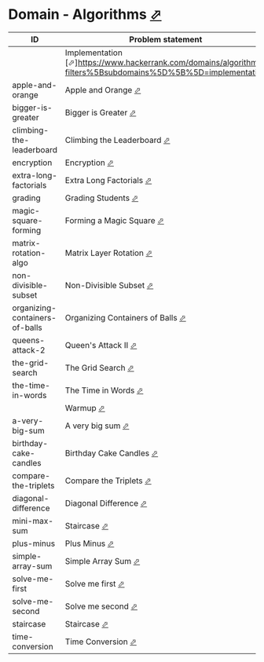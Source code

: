 # Domain - Algorithms [⬀](https://www.hackerrank.com/domains/algorithms/warmup)

| ID                             | Problem statement                                                                                            | Solution                                                         |
|--------------------------------|--------------------------------------------------------------------------------------------------------------|------------------------------------------------------------------|
|                                | Implementation [⬀]https://www.hackerrank.com/domains/algorithms?filters%5Bsubdomains%5D%5B%5D=implementation | [implementation](implementation/)                                |
| apple-and-orange               | Apple and Orange [⬀](https://www.hackerrank.com/challenges/apple-and-orange)                                 | [main.ts](implementation/apple-and-orange/main.ts)               |
| bigger-is-greater              | Bigger is Greater [⬀](https://www.hackerrank.com/challenges/bigger-is-greater)                               | [main.ts](implementation/bigger-is-greater/main.ts)              |
| climbing-the-leaderboard       | Climbing the Leaderboard [⬀](https://www.hackerrank.com/challenges/climbing-the-leaderboard)                 | [main.ts](implementation/climbing-the-leaderboard/main.ts)       |
| encryption                     | Encryption [⬀](https://www.hackerrank.com/challenges/encryption)                                             | [main.ts](implementation/encryption/main.ts)                     |
| extra-long-factorials          | Extra Long Factorials [⬀](https://www.hackerrank.com/challenges/extra-long-factorials)                       | [main.ts](implementation/extra-long-factorials/main.ts)          |
| grading                        | Grading Students [⬀](https://www.hackerrank.com/challenges/grading)                                          | [main.ts](implementation/grading/main.ts)                        |
| magic-square-forming           | Forming a Magic Square [⬀](https://www.hackerrank.com/challenges/magic-square-forming)                       | [main.cpp](implementation/magic-square-forming/main.cpp)         |
| matrix-rotation-algo           | Matrix Layer Rotation [⬀](https://www.hackerrank.com/challenges/matrix-rotation-algo)                        | [main.ts](implementation/matrix-rotation-algo/main.ts)           |
| non-divisible-subset           | Non-Divisible Subset [⬀](https://www.hackerrank.com/challenges/non-divisible-subset)                         | [main.ts](implementation/non-divisible-subset/main.ts)           |
| organizing-containers-of-balls | Organizing Containers of Balls [⬀](https://www.hackerrank.com/challenges/organizing-containers-of-balls)     | [main.ts](implementation/organizing-containers-of-balls/main.ts) |
| queens-attack-2                | Queen's Attack II [⬀](https://www.hackerrank.com/challenges/queens-attack-2)                                 | [main.ts](implementation/queens-attack-2/main.ts)                |
| the-grid-search                | The Grid Search [⬀](https://www.hackerrank.com/challenges/the-grid-search)                                   | [main.ts](implementation/the-grid-search/main.ts)                |
| the-time-in-words              | The Time in Words [⬀](https://www.hackerrank.com/challenges/the-time-in-words)                               | [main.ts](implementation/the-time-in-words/main.ts)              |
|                                | Warmup [⬀](https://www.hackerrank.com/domains/algorithms?filters%5Bsubdomains%5D%5B%5D=warmup)               | [warmup](warmup/)                                                |
| a-very-big-sum                 | A very big sum [⬀](https://www.hackerrank.com/challenges/a-very-big-sum)                                     | [main.py](warmup/a-very-big-sum/main.py)                         |
| birthday-cake-candles          | Birthday Cake Candles [⬀](https://www.hackerrank.com/challenges/birthday-cake-candles)                       | [main.ts](warmup/birthday-cake-candles/main.ts)                  |
| compare-the-triplets           | Compare the Triplets [⬀](https://www.hackerrank.com/challenges/compare-the-triplets)                         | [main.ts](warmup/compare-the-triplets/main.ts)                   |
| diagonal-difference            | Diagonal Difference [⬀](https://www.hackerrank.com/challenges/diagonal-difference)                           | [main.ts](warmup/diagonal-difference/main.ts)                    |
| mini-max-sum                   | Staircase [⬀](https://www.hackerrank.com/challenges/staircase)                                               | [main.ts](warmup/mini-max-sum/main.ts)                           |
| plus-minus                     | Plus Minus [⬀](https://www.hackerrank.com/challenges/plus-minus)                                             | [main.cpp](warmup/plus-minus/main.cpp)                           |
| simple-array-sum               | Simple Array Sum [⬀](https://www.hackerrank.com/challenges/simple-array-sum)                                 | [main.ts](warmup/simple-array-sum/main.ts)                       |
| solve-me-first                 | Solve me first [⬀](https://www.hackerrank.com/challenges/solve-me-first)                                     | [main.cpp](warmup/solve-me-first/main.cpp)                       |
| solve-me-second                | Solve me second [⬀](https://www.hackerrank.com/challenges/solve-me-second)                                   | [main.sh](warmup/solve-me-second/main.sh)                        |
| staircase                      | Staircase [⬀](https://www.hackerrank.com/challenges/staircase)                                               | [main.ts](warmup/staircase/main.ts)                              |
| time-conversion                | Time Conversion [⬀](https://www.hackerrank.com/challenges/time-conversion)                                   | [main.ts](warmup/time-conversion/main.ts)                        |

